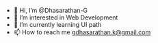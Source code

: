 - 👋 Hi, I’m @Dhasarathan-G
- 👀 I’m interested in Web Development
- 🌱 I’m currently learning UI path
- 📫 How to reach me gdhasarathan.k@gmail.com

<!---
Dhasarathan-G/Dhasarathan-G is a ✨ special ✨ repository because its `README.md` (this file) appears on your GitHub profile.
You can click the Preview link to take a look at your changes.
--->
